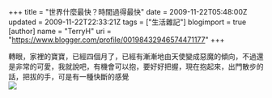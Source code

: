 +++
title = "世界什麼最快？時間過得最快"
date = 2009-11-22T05:48:00Z
updated = 2009-11-22T22:33:21Z
tags = ["生活雜記"]
blogimport = true 
[author]
	name = "TerryH"
	uri = "https://www.blogger.com/profile/00198432946574471177"
+++

轉眼，家裡的寶寶，已經四個月了，已經有漸漸地由天使變成惡魔的傾向，不過還是非常的可愛，我就說吧，有機會可以抱，要好好把握，現在抱起來，出門散步的話，把拔的手，可是有一種快斷的感覺<br /><a href="http://picasaweb.google.com.tw/lh/photo/PScPcqXSqRoiJnrSVBVzsQ?feat=embedwebsite"><img src="http://lh5.ggpht.com/_Bsjm2Qp0Duc/SwlBO3Uw5DI/AAAAAAAAAzo/cEejNWUEVBc/s400/dscn2438.jpg" /></a>
